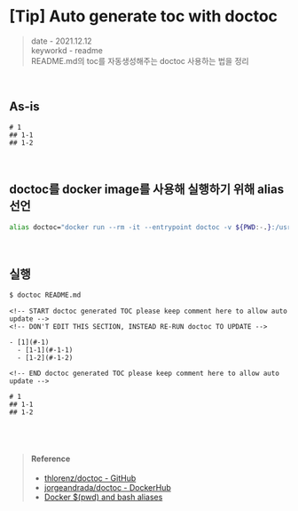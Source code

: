 # [Tip] Auto generate toc with doctoc
> date - 2021.12.12  
> keyworkd - readme  
> README.md의 toc를 자동생성해주는 doctoc 사용하는 법을 정리  

<br>

## As-is
```
# 1
## 1-1
## 1-2
```

<br>

## doctoc를 docker image를 사용해 실행하기 위해 alias 선언
```sh
alias doctoc="docker run --rm -it --entrypoint doctoc -v ${PWD:-.}:/usr/src jorgeandrada/doctoc --github --no"
```

<br>

## 실행
```sh
$ doctoc README.md
```

```
<!-- START doctoc generated TOC please keep comment here to allow auto update -->
<!-- DON'T EDIT THIS SECTION, INSTEAD RE-RUN doctoc TO UPDATE -->

- [1](#-1)
  - [1-1](#-1-1)
  - [1-2](#-1-2)

<!-- END doctoc generated TOC please keep comment here to allow auto update -->

# 1
## 1-1
## 1-2
```

<br><br>

> #### Reference
> * [thlorenz/doctoc - GitHub](https://github.com/thlorenz/doctoc)
> * [jorgeandrada/doctoc - DockerHub](https://hub.docker.com/r/jorgeandrada/doctoc)
> * [Docker $(pwd) and bash aliases](https://stackoverflow.com/questions/44259515/docker-pwd-and-bash-aliases/44259597)
